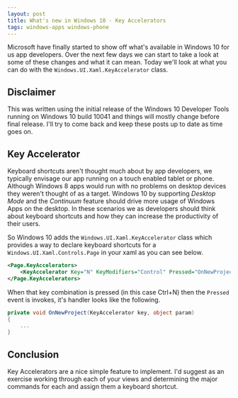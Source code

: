 ```yaml
---
layout: post
title: What's new in Windows 10 - Key Accelerators
tags: windows-apps windows-phone  
---
```


Microsoft have finally started to show off what's available in Windows 10 for us app developers. Over the next few days we can start to take a look at some of these changes and what it can mean. Today we'll look at what you can do with the `Windows.UI.Xaml.KeyAccelerator` class.

## Disclaimer

This was written using the initial release of the Windows 10 Developer Tools running on Windows 10 build 10041 and things will mostly change before final release. I'll try to come back and keep these posts up to date as time goes on.

## Key Accelerator
Keyboard shortcuts aren't thought much about by app developers, we typically envisage our app running on a touch enabled tablet or phone. Although Windows 8 apps would run with no problems on desktop devices they weren't thought of as a target. Windows 10 by supporting *Desktop Mode* and the *Continuum* feature should drive more usage of Windows Apps on the desktop. In these scenarios we as developers should think about keyboard shortcuts and how they can increase the productivity of their users.

So Windows 10 adds the `Windows.UI.Xaml.KeyAccelerator` class which provides a way to declare keyboard shortcuts for a `Windows.UI.Xaml.Controls.Page` in your xaml as you can see below.

``` xml
<Page.KeyAccelerators>
	<KeyAccelerator Key="N" KeyModifiers="Control" Pressed="OnNewProject" />
</Page.KeyAccelerators>
```

When that key combination is pressed (in this case Ctrl+N) then the `Pressed` event is invokes, it's handler looks like the following.

``` csharp
private void OnNewProject(KeyAccelerator key, object param)
{
	...  
}
```

## Conclusion

Key Accelerators are a nice simple feature to implement. I'd suggest as an exercise working through each of your views and determining the major commands for each and assign them a keyboard shortcut.
